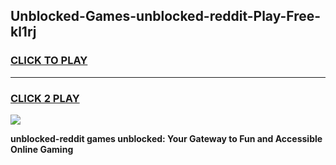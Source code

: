 
## Unblocked-Games-unblocked-reddit-Play-Free-kl1rj
<h3>
<a href="https://premium76.site?title=unblocked-reddit&ref=23A">CLICK TO PLAY</a></h3>
<hr>

<h3>
<a href="https://premium76.site?title=unblocked-reddit&ref=23A">CLICK 2 PLAY</a>
  
</h3>

<a href="https://premium76.site?title=unblocked-reddit&ref=23A"><img src="https://clearcache.store/games.png"></a>


**unblocked-reddit games unblocked: Your Gateway to Fun and Accessible Online Gaming**
